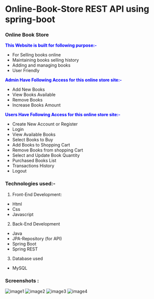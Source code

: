 # Online-Book-Store REST API using spring-boot
### Online Book Store
<span style="color:blue">**This Website is built for following purpose:-**</span>
- For Selling books online
- Maintaining books selling history
- Adding and managing books
- User Friendly

<span style="color:blue">**Admin Have Following Access for this online store site:-**</span>
- Add New Books
- View Books Available
- Remove Books
- Increase Books Amount

<span style="color:blue">**Users Have Following Access for this online store site:-**</span>
- Create New Account or Register
- Login
- View Available Books
- Select Books to Buy
- Add Books to Shopping Cart
- Remove Books from shopping Cart
- Select and Update Book Quantity
- Purchased Books List
- Transactions History
- Logout

### Technologies used:-
1. Front-End Development:
- Html
- Css
- Javascript

2. Back-End Development
- Java
- JPA-Repository (for API)
- Spring Boot
- Spring REST

3. Database used
- MySQL

### Screenshots :
![image1](https://github.com/user-attachments/assets/2de09177-e08e-4e0a-b75d-018f25b80af0)
![image2](https://github.com/user-attachments/assets/0bce99f1-86ca-4ea9-b936-60ad1d0f85cc)
![image3](https://github.com/user-attachments/assets/f1b09d74-6073-441c-9c4e-3da688281cdc)
![image4](https://github.com/user-attachments/assets/007b04e3-388e-4560-aa18-9087456d0695)

